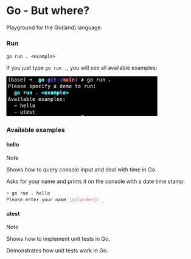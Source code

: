 # Go - But where?

Playground for the Go(land) language.

### Run

```console
go run . <example>
```

If you just type `go run .`, you will see all available examples:

![help printout](images/help_printout.png)

### Available examples

#### hello
> [!NOTE]
> Shows how to query console input and deal with time in Go.

Asks for your name and prints it on the console with a date time stamp:

```bash
> go run . hello
Please enter your name [golander]: _
```

#### utest
> [!NOTE]
> Shows how to implement unit tests in Go.

Demonstrates how unit tests work in Go.
